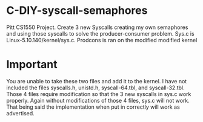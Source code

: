 # C-DIY-syscall-semaphores
Pitt CS1550 Project. Create 3 new Syscalls creating my own semaphores and using those syscalls to solve the producer-consumer problem. Sys.c is Linux-5.10.140/kernel/sys.c. Prodcons is ran on the modified modified kernel

# Important
You are unable to take these two files and add it to the kernel. I have not included the files syscalls.h, unistd.h, syscall-64.tbl, and syscall-32.tbl. Those 4 files require modification so that the 3 new syscalls in sys.c work properly. Again without modifications of those 4 files, sys.c will not work. That being said the implementation when put in correctly will work as advertised. 
